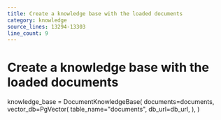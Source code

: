 ```yaml
---
title: Create a knowledge base with the loaded documents
category: knowledge
source_lines: 13294-13303
line_count: 9
---
```


# Create a knowledge base with the loaded documents
knowledge_base = DocumentKnowledgeBase(
    documents=documents,
    vector_db=PgVector(
        table_name="documents",
        db_url=db_url,
    ),
)

